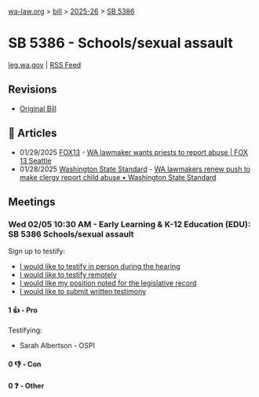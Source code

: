 [wa-law.org](/) > [bill](/bill/) > [2025-26](/bill/2025-26/) > [SB 5386](/bill/2025-26/sb/5386/)

# SB 5386 - Schools/sexual assault
[leg.wa.gov](https://app.leg.wa.gov/billsummary?BillNumber=5386&Year=2025&Initiative=false) | [RSS Feed](./rss.xml)

## Revisions
* [Original Bill](1/)

## 📰 Articles
* 01/29/2025 [FOX13](/org/fox13/) - [WA lawmaker wants priests to report abuse | FOX 13 Seattle](https://www.fox13seattle.com/news/lawmaker-wants-priests-report-abuse-wa#:~:text=SB%205386)
* 01/28/2025 [Washington State Standard](/org/washington_state_standard/) - [WA lawmakers renew push to make clergy report child abuse • Washington State Standard](https://washingtonstatestandard.com/2025/01/28/washington-lawmakers-renew-push-to-make-clergy-report-child-abuse/#:~:text=Senate%20Bill%205386)

## Meetings
### Wed 02/05 10:30 AM - Early Learning & K-12 Education (EDU): SB 5386 Schools/sexual assault
Sign up to testify:
* [I would like to testify in person during the hearing](https://app.leg.wa.gov/csi/Testifier/Add?chamber=House&mId=32674&aId=162605&caId=25229&tId=1)
* [I would like to testify remotely](https://app.leg.wa.gov/csi/Testifier/Add?chamber=House&mId=32674&aId=162605&caId=25229&tId=2)
* [I would like my position noted for the legislative record](https://app.leg.wa.gov/csi/Testifier/Add?chamber=House&mId=32674&aId=162605&caId=25229&tId=3)
* [I would like to submit written testimony](https://app.leg.wa.gov/csi/Testifier/Add?chamber=House&mId=32674&aId=162605&caId=25229&tId=4)

#### 1 👍 - Pro
Testifying:
* Sarah Albertson - OSPI

#### 0 👎 - Con

#### 0 ❓ - Other

